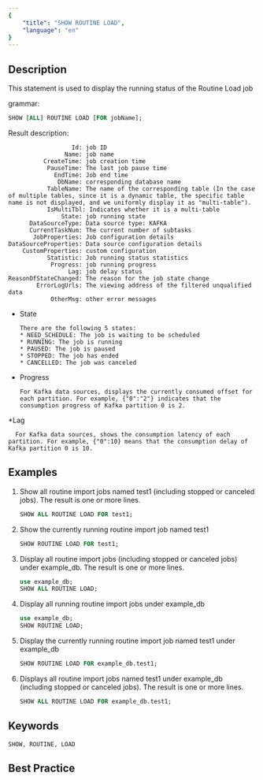 ```yaml
---
{
    "title": "SHOW ROUTINE LOAD",
    "language": "en"
}
---
```


<!--
Licensed to the Apache Software Foundation (ASF) under one
or more contributor license agreements.  See the NOTICE file
distributed with this work for additional information
regarding copyright ownership.  The ASF licenses this file
to you under the Apache License, Version 2.0 (the
"License"); you may not use this file except in compliance
with the License.  You may obtain a copy of the License at

  http://www.apache.org/licenses/LICENSE-2.0

Unless required by applicable law or agreed to in writing,
software distributed under the License is distributed on an
"AS IS" BASIS, WITHOUT WARRANTIES OR CONDITIONS OF ANY
KIND, either express or implied.  See the License for the
specific language governing permissions and limitations
under the License.
-->


## Description

This statement is used to display the running status of the Routine Load job

grammar:

```sql
SHOW [ALL] ROUTINE LOAD [FOR jobName];
```

Result description:

```
                  Id: job ID
                Name: job name
          CreateTime: job creation time
           PauseTime: The last job pause time
             EndTime: Job end time
              DbName: corresponding database name
           TableName: The name of the corresponding table (In the case of multiple tables, since it is a dynamic table, the specific table name is not displayed, and we uniformly display it as "multi-table").
           IsMultiTbl: Indicates whether it is a multi-table
               State: job running state
      DataSourceType: Data source type: KAFKA
      CurrentTaskNum: The current number of subtasks
       JobProperties: Job configuration details
DataSourceProperties: Data source configuration details
    CustomProperties: custom configuration
           Statistic: Job running status statistics
            Progress: job running progress
                 Lag: job delay status
ReasonOfStateChanged: The reason for the job state change
        ErrorLogUrls: The viewing address of the filtered unqualified data
            OtherMsg: other error messages
```

* State

      There are the following 5 states:
      * NEED_SCHEDULE: The job is waiting to be scheduled
      * RUNNING: The job is running
      * PAUSED: The job is paused
      * STOPPED: The job has ended
      * CANCELLED: The job was canceled

* Progress

      For Kafka data sources, displays the currently consumed offset for each partition. For example, {"0":"2"} indicates that the consumption progress of Kafka partition 0 is 2.

*Lag

      For Kafka data sources, shows the consumption latency of each partition. For example, {"0":10} means that the consumption delay of Kafka partition 0 is 10.

## Examples

1. Show all routine import jobs named test1 (including stopped or canceled jobs). The result is one or more lines.

   ```sql
   SHOW ALL ROUTINE LOAD FOR test1;
   ```

2. Show the currently running routine import job named test1

   ```sql
   SHOW ROUTINE LOAD FOR test1;
   ```

3. Display all routine import jobs (including stopped or canceled jobs) under example_db. The result is one or more lines.

   ```sql
   use example_db;
   SHOW ALL ROUTINE LOAD;
   ```

4. Display all running routine import jobs under example_db

   ```sql
   use example_db;
   SHOW ROUTINE LOAD;
   ```

5. Display the currently running routine import job named test1 under example_db

   ```sql
   SHOW ROUTINE LOAD FOR example_db.test1;
   ```

6. Displays all routine import jobs named test1 under example_db (including stopped or canceled jobs). The result is one or more lines.

   ```sql
   SHOW ALL ROUTINE LOAD FOR example_db.test1;
   ```

## Keywords

    SHOW, ROUTINE, LOAD

## Best Practice

